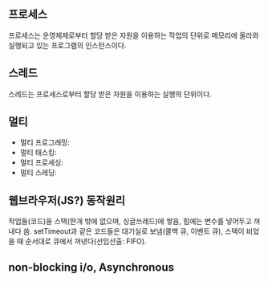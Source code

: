 ## 프로세스
프로세스는 운영체제로부터 할당 받은 자원을 이용하는 작업의 단위로 메모리에 올라와 실행되고 있는 프로그램의 인스턴스이다.

## 스레드
스레드는 프로세스로부터 할당 받은 자원을 이용하는 실행의 단위이다.

## 멀티
 - 멀티 프로그래밍: 
 - 멀티 태스킹:
 - 멀티 프로세싱: 
 - 멀티 스레딩:

## 웹브라우저(JS?) 동작원리
작업들(코드)을 스택(한개 밖에 없으며, 싱글쓰레드)에 쌓음, 힙에는 변수를 넣어두고 꺼내다 씀.
setTimeout과 같은 코드들은 대기실로 보냄(콜백 큐, 이벤트 큐), 스택이 비었을 때 순서대로 큐에서 꺼낸다(선입선출: FIFO).

## non-blocking i/o, Asynchronous